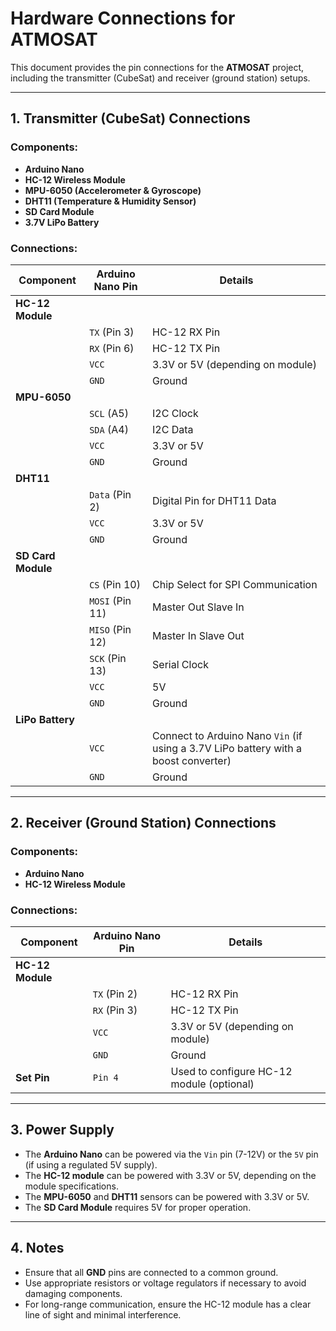 # Hardware Connections for ATMOSAT

This document provides the pin connections for the **ATMOSAT** project, including the transmitter (CubeSat) and receiver (ground station) setups.

---

## 1. Transmitter (CubeSat) Connections

### Components:
- **Arduino Nano**
- **HC-12 Wireless Module**
- **MPU-6050 (Accelerometer & Gyroscope)**
- **DHT11 (Temperature & Humidity Sensor)**
- **SD Card Module**
- **3.7V LiPo Battery**

### Connections:

| **Component**       | **Arduino Nano Pin** | **Details**                                                                 |
|----------------------|----------------------|-----------------------------------------------------------------------------|
| **HC-12 Module**     |                      |                                                                             |
|                      | `TX` (Pin 3)         | HC-12 RX Pin                                                                |
|                      | `RX` (Pin 6)         | HC-12 TX Pin                                                                |
|                      | `VCC`                | 3.3V or 5V (depending on module)                                            |
|                      | `GND`                | Ground                                                                      |
| **MPU-6050**         |                      |                                                                             |
|                      | `SCL` (A5)           | I2C Clock                                                                   |
|                      | `SDA` (A4)           | I2C Data                                                                    |
|                      | `VCC`                | 3.3V or 5V                                                                  |
|                      | `GND`                | Ground                                                                      |
| **DHT11**            |                      |                                                                             |
|                      | `Data` (Pin 2)       | Digital Pin for DHT11 Data                                                  |
|                      | `VCC`                | 3.3V or 5V                                                                  |
|                      | `GND`                | Ground                                                                      |
| **SD Card Module**   |                      |                                                                             |
|                      | `CS` (Pin 10)        | Chip Select for SPI Communication                                           |
|                      | `MOSI` (Pin 11)      | Master Out Slave In                                                         |
|                      | `MISO` (Pin 12)      | Master In Slave Out                                                         |
|                      | `SCK` (Pin 13)       | Serial Clock                                                                |
|                      | `VCC`                | 5V                                                                          |
|                      | `GND`                | Ground                                                                      |
| **LiPo Battery**     |                      |                                                                             |
|                      | `VCC`                | Connect to Arduino Nano `Vin` (if using a 3.7V LiPo battery with a boost converter) |
|                      | `GND`                | Ground                                                                      |

---

## 2. Receiver (Ground Station) Connections

### Components:
- **Arduino Nano**
- **HC-12 Wireless Module**

### Connections:

| **Component**       | **Arduino Nano Pin** | **Details**                                                                 |
|----------------------|----------------------|-----------------------------------------------------------------------------|
| **HC-12 Module**     |                      |                                                                             |
|                      | `TX` (Pin 2)         | HC-12 RX Pin                                                                |
|                      | `RX` (Pin 3)         | HC-12 TX Pin                                                                |
|                      | `VCC`                | 3.3V or 5V (depending on module)                                            |
|                      | `GND`                | Ground                                                                      |
| **Set Pin**          | `Pin 4`              | Used to configure HC-12 module (optional)                                   |

---

## 3. Power Supply
- The **Arduino Nano** can be powered via the `Vin` pin (7-12V) or the `5V` pin (if using a regulated 5V supply).
- The **HC-12 module** can be powered with 3.3V or 5V, depending on the module specifications.
- The **MPU-6050** and **DHT11** sensors can be powered with 3.3V or 5V.
- The **SD Card Module** requires 5V for proper operation.

---

## 4. Notes
- Ensure that all **GND** pins are connected to a common ground.
- Use appropriate resistors or voltage regulators if necessary to avoid damaging components.
- For long-range communication, ensure the HC-12 module has a clear line of sight and minimal interference.

